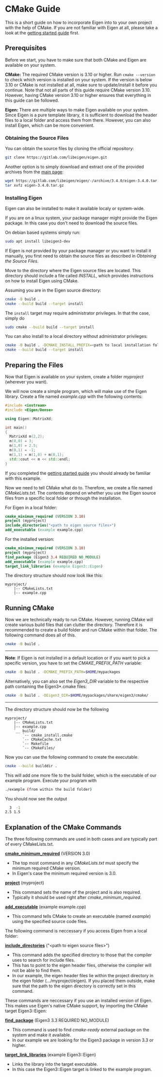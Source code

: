 # CMake Guide

This is a short guide on how to incorporate Eigen into to your own project with the help of CMake. If you are not familiar with Eigen at all, please take a look at the [getting started guide](https://eigen.tuxfamily.org/dox/GettingStarted.html) first.

## Prerequisites

Before we start, you have to make sure that both CMake and Eigen are available on your system. 

**CMake:** The required CMake version is 3.10 or higher. Run ```cmake --version``` to check which version is installed on your system. If the version is below 3.10 or CMake is not installed at all, make sure to update/install it before you continue. Note that not all parts of this guide require CMake version 3.10. However, having CMake version 3.10 or higher ensures that everything in this guide can be followed.

**Eigen:** There are multiple ways to make Eigen available on your system. Since Eigen is a pure template library, it is sufficient to download the header files to a local folder and access them from there. However, you can also install Eigen, which can be more convenient.

### Obtaining the Source Files

You can obtain the source files by cloning the official repository:
```bash
git clone https://gitlab.com/libeigen/eigen.git
```

Another option is to simply download and extract one of the provided archives from the [main page](https://eigen.tuxfamily.org/index.php?title=Main_Page):
```bash
wget https://gitlab.com/libeigen/eigen/-/archive/3.4.0/eigen-3.4.0.tar.gz
tar xvfz eigen-3.4.0.tar.gz
```

### Installing Eigen

Eigen can also be installed to make it available localy or system-wide. 

If you are on a linux system, your package manager might provide the Eigen package. In this case you don't need to download the source files. 

On debian based systems simply run:
```bash
sudo apt install libeigen3-dev
```

If Eigen is not provided by your package manager or you want to install it manually, you first need to obtain the source files as described in *Obtaining the Source Files*. 

Move to the directory where the Eigen source files are located. This directory should include a file called *INSTALL*, which provides instructions on how to install Eigen using CMake.

Assuming you are in the Eigen source directory:
```bash
cmake -B build .
cmake --build build --target install
```

The ```install``` target may require administrator privileges. In that the case, simply do 
```bash
sudo cmake --build build --target install
```

You can also install to a local directory without administrator privileges:
```bash
cmake -B build . -DCMAKE_INSTALL_PREFIX=<path to local installation folder>
cmake --build build --target install
```

## Preparing the Files

Now that Eigen is available on your system, create a folder *myproject* (wherever you want). 

We will now create a simple program, which will make use of the Eigen library. Create a file named *example.cpp* with the following contents:

```C++
#include <iostream>
#include <Eigen/Dense>

using Eigen::MatrixXd;

int main()
{
  MatrixXd m(2,2);
  m(0,0) = 3;
  m(1,0) = 2.5;
  m(0,1) = -1;
  m(1,1) = m(1,0) + m(0,1);
  std::cout << m << std::endl;
}
```

If you completed the [getting started guide](https://eigen.tuxfamily.org/dox/GettingStarted.html) you should already be familiar with this example.

Now we need to tell CMake what do to. Therefore, we create a file named *CMakeLists.txt*. The contents depend on whether you use the Eigen source files from a specific local folder or through the installation.

For Eigen in a local folder:

```cmake
cmake_minimum_required (VERSION 3.10)
project (myproject)
include_directories("<path to eigen source files>")
add_executable (example example.cpp)
```

For the installed version:
```cmake
cmake_minimum_required (VERSION 3.10)
project (myproject)
find_package (Eigen3 3.4 REQUIRED NO_MODULE)
add_executable (example example.cpp)
target_link_libraries (example Eigen3::Eigen)
```

The directory structure should now look like this:
```tree
myproject/
    |-- CMakeLists.txt
    |-- example.cpp
```

## Running CMake

Now we are technically ready to run CMake. However, running CMake will create various build files that can clutter the directory. Therefore it is recommended to create a build folder and run CMake within that folder. The following command does all of this.

```bash
cmake -B build .
```

---
**Note**: If Eigen is not installed in a default location or if you want to pick a specific version, you have to set the *CMAKE_PREFIX_PATH* variable:
```bash
cmake -B build . -DCMAKE_PREFIX_PATH=$HOME/mypackages
```

Alternatively, you can also set the *Eigen3_DIR* variable to the respective path containing the Eigen3*.cmake files:
```bash
cmake -B build . -DEigen3_DIR=$HOME/mypackages/share/eigen3/cmake/
```
---
The directory structure should now be the following
```tree
myproject/
    |-- CMakeLists.txt
    |-- example.cpp
    `__ build/
        `-- cmake_install.cmake
        `-- CMakeCache.txt
        `-- Makefile
        `-- CMakeFiles/
```

Now you can use the following command to create the executable.

```bash
cmake --build builddir .
```

This will add one more file to the build folder, which is the executable of our example program. Execute your program with

```bash
./example (from within the build folder)
```

You should now see the output

```bash
  3  -1
2.5 1.5
```

## Explanation of the CMake Commands

The three following commands are used in both cases and are typically part of every CMakeLists.txt.

[**cmake_minimum_required**](https://cmake.org/cmake/help/v3.5/command/cmake_minimum_required.html) (VERSION 3.0)
  - The top most command in any *CMakeLists.txt* must specify the minimum required CMake version.
  - In Eigen's case the minimum required version is 3.0.

[**project**](https://cmake.org/cmake/help/latest/command/project.html) (myproject)
  - This command sets the name of the project and is also required.
  - Typically it should be used right after *cmake_minimum_required*.

[**add_executable**](https://cmake.org/cmake/help/latest/command/add_executable.html) (example example.cpp)
  - This command tells CMake to create an executable (named *example*) using the specified source code files.

The following command is neccessary if you access Eigen from a local folder:

[**include_directories**](https://cmake.org/cmake/help/latest/command/include_directories.html) ("\<path to eigen source files\>")
  - This command adds the specified directory to those that the compiler uses to search for include files.
  - This has to point to the eigen header files, otherwise the compiler will not be able to find them.
  - In our example, the eigen header files lie within the project directory in the eigen folder (.../myproject/eigen). If you placed them outside, make sure that the path to the eigen directory is correctly set in this command.

These commands are neccessary if you use an installed version of Eigen. This makes use Eigen's native CMake support, by importing the CMake target Eigen3::Eigen:

[**find_package**](https://cmake.org/cmake/help/latest/command/find_package.html) (Eigen3 3.3 REQUIRED NO_MODULE)
  - This command is used to find *cmake-ready* external package on the system and make it available.
  - In our example we are looking for the Eigen3 package in version 3.3 or higher.

[**target_link_libraries**](https://cmake.org/cmake/help/latest/command/target_link_libraries.html) (example Eigen3::Eigen)
  - Links the library into the target executable.
  - In this case the Eigen3::Eigen target is linked to the example program.

